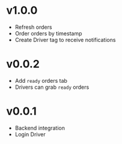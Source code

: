 # v1.0.0
- Refresh orders
- Order orders by timestamp
- Create Driver tag to receive notifications

# v0.0.2
- Add `ready` orders tab
- Drivers can grab `ready` orders

# v0.0.1
- Backend integration
- Login Driver